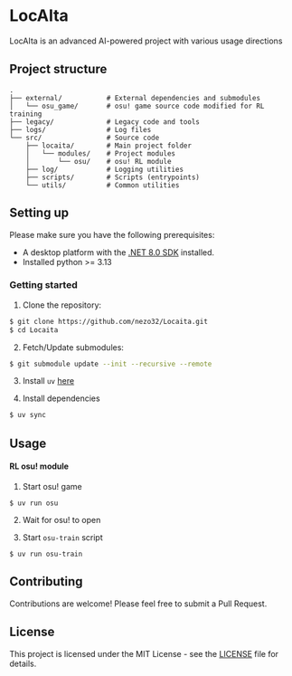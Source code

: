 # LocAIta

LocAIta is an advanced AI-powered project with various usage directions

## Project structure

```
.
├── external/           # External dependencies and submodules
│   └── osu_game/       # osu! game source code modified for RL training
├── legacy/             # Legacy code and tools
├── logs/               # Log files
└── src/                # Source code
    ├── locaita/        # Main project folder
    │   └── modules/    # Project modules
    │       └── osu/    # osu! RL module
    ├── log/            # Logging utilities
    ├── scripts/        # Scripts (entrypoints)
    └── utils/          # Common utilities
```

## Setting up

Please make sure you have the following prerequisites:

- A desktop platform with the [.NET 8.0 SDK](https://dotnet.microsoft.com/download) installed.
- Installed python >= 3.13

### Getting started

1. Clone the repository:

```sh
$ git clone https://github.com/nezo32/Locaita.git
$ cd Locaita
```

2. Fetch/Update submodules:

```sh
$ git submodule update --init --recursive --remote
```

3. Install `uv` [here](https://docs.astral.sh/uv/getting-started/installation/)

4. Install dependencies

```sh
$ uv sync
```

## Usage

#### RL osu! module

1. Start osu! game

```
$ uv run osu
```

2. Wait for osu! to open

3. Start `osu-train` script

```
$ uv run osu-train
```

## Contributing

Contributions are welcome! Please feel free to submit a Pull Request.

## License

This project is licensed under the MIT License - see the [LICENSE](LICENSE) file for details.
